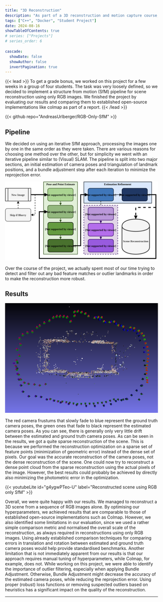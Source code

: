 ```yaml
---
title: "3D Reconstruction"
description: "As part of a 3D reconstruction and motion capture course, we implemented a programm for scene reconstruction based solely on RGB images."
tags: ["C++", "Docker", "Student Project"]
date: 2024-08-16
showTableOfContents: true
# series: ["Projects"]
# series_order: 6

cascade:
  showDate: false
  showAuthor: false
  invertPagination: true
---
```


{{< lead >}}
To get a grade bonus, we worked on this project for a few weeks in a group of four students. The task was very loosely defined, so we decided to implement a structure from motion (SfM) pipeline for scene reconstruction using only RGB images. We finished the project by evaluating our results and comparing them to established open-source implementations like colmap as part of a report.
{{< /lead >}} 

<div class="backdrop-blur">
  {{< github repo="AndreasUrlberger/RGB-Only-SfM" >}}
</div>

## Pipeline

We decided on using an iterative SfM approach, processing the images one by one in the same order as they were taken. There are various reasons for choosing one method over the other, but for simplicity we went with an iterative pipeline similar to (Visual) SLAM. The pipeline is split into two major sections, an initial estimation of camera poses and triangulation of landmark positions, and a bundle adjustment step after each iteration to minimize the reprojection error. 

![Overview of our SfM pipeline](our_pipeline.svg)

Over the course of the project, we actually spent most of our time trying to detect and filter out any bad feature matches or outlier landmarks in order to make the reconstruction more robust.

## Results

![Reconstructed camera poses and landmarks](featured.png)

The red camera frustums that slowly fade to blue represent the ground truth camera poses, the green ones that fade to black represent the estimated camera poses. As you can see, there is generally only very little drift between the estimated and ground truth camera poses. As can be seen in the results, we got a quite sparse reconstruction of the scene. This is because we performed the reconstruction optimization on a sparse set of feature points (minimization of geometric error) instead of the dense set of pixels. Our goal was the accurate reconstruction of the camera poses, not the dense reconstruction of the scene. One could now try to reconstruct a dense point cloud from the sparse reconstruction using the actual pixels of the image. However, the best results could probably be achieved by directly also minimizing the photometric error in the optimization.

{{< youtubeLite id="g4ygwPTeo-U" label="Reconstructed scene using RGB only SfM" >}}

Overall, we were quite happy with our results. We managed to reconstruct a 3D scene from a sequence of RGB images alone. By optimising our hyperparameters, we achieved results that are comparable to those of established open-source implementations such as Colmap. However, we also identified some limitations in our evaluation, since we used a rather simple comparison metric and normalised the overall scale of the reconstruction, as always required in reconstructions using only RGB images. Using already established comparison techniques for comparing errors in translation and rotation between estimated and ground truth camera poses would help provide standardised benchmarks. Another limitation that is not immediately apparent from our results is that our approach requires manual tuning of hyperparameters, while Colmap, for example, does not.
While working on this project, we were able to identify the importance of outlier filtering, especially when applying Bundle Adjustment. Otherwise, Bundle Adjustment might decrease the accuracy of the estimated camera poses, while reducing the reprojection error. Using proper (robust) loss functions or removing suspected outliers based on heuristics has a significant impact on the quality of the reconstruction.

---
